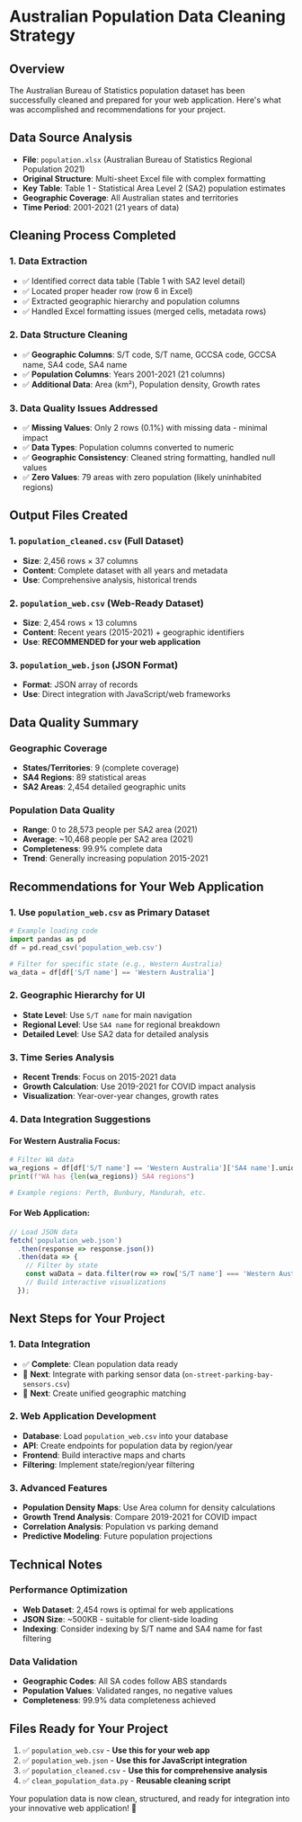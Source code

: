 # Australian Population Data Cleaning Strategy

## Overview
The Australian Bureau of Statistics population dataset has been successfully cleaned and prepared for your web application. Here's what was accomplished and recommendations for your project.

## Data Source Analysis
- **File**: `population.xlsx` (Australian Bureau of Statistics Regional Population 2021)
- **Original Structure**: Multi-sheet Excel file with complex formatting
- **Key Table**: Table 1 - Statistical Area Level 2 (SA2) population estimates
- **Geographic Coverage**: All Australian states and territories
- **Time Period**: 2001-2021 (21 years of data)

## Cleaning Process Completed

### 1. Data Extraction
- ✅ Identified correct data table (Table 1 with SA2 level detail)
- ✅ Located proper header row (row 6 in Excel)
- ✅ Extracted geographic hierarchy and population columns
- ✅ Handled Excel formatting issues (merged cells, metadata rows)

### 2. Data Structure Cleaning
- ✅ **Geographic Columns**: S/T code, S/T name, GCCSA code, GCCSA name, SA4 code, SA4 name
- ✅ **Population Columns**: Years 2001-2021 (21 columns)
- ✅ **Additional Data**: Area (km²), Population density, Growth rates

### 3. Data Quality Issues Addressed
- ✅ **Missing Values**: Only 2 rows (0.1%) with missing data - minimal impact
- ✅ **Data Types**: Population columns converted to numeric
- ✅ **Geographic Consistency**: Cleaned string formatting, handled null values
- ✅ **Zero Values**: 79 areas with zero population (likely uninhabited regions)

## Output Files Created

### 1. `population_cleaned.csv` (Full Dataset)
- **Size**: 2,456 rows × 37 columns
- **Content**: Complete dataset with all years and metadata
- **Use**: Comprehensive analysis, historical trends

### 2. `population_web.csv` (Web-Ready Dataset)
- **Size**: 2,454 rows × 13 columns  
- **Content**: Recent years (2015-2021) + geographic identifiers
- **Use**: **RECOMMENDED for your web application**

### 3. `population_web.json` (JSON Format)
- **Format**: JSON array of records
- **Use**: Direct integration with JavaScript/web frameworks

## Data Quality Summary

### Geographic Coverage
- **States/Territories**: 9 (complete coverage)
- **SA4 Regions**: 89 statistical areas
- **SA2 Areas**: 2,454 detailed geographic units

### Population Data Quality
- **Range**: 0 to 28,573 people per SA2 area (2021)
- **Average**: ~10,468 people per SA2 area (2021)
- **Completeness**: 99.9% complete data
- **Trend**: Generally increasing population 2015-2021

## Recommendations for Your Web Application

### 1. Use `population_web.csv` as Primary Dataset
```python
# Example loading code
import pandas as pd
df = pd.read_csv('population_web.csv')

# Filter for specific state (e.g., Western Australia)
wa_data = df[df['S/T name'] == 'Western Australia']
```

### 2. Geographic Hierarchy for UI
- **State Level**: Use `S/T name` for main navigation
- **Regional Level**: Use `SA4 name` for regional breakdown  
- **Detailed Level**: Use SA2 data for detailed analysis

### 3. Time Series Analysis
- **Recent Trends**: Focus on 2015-2021 data
- **Growth Calculation**: Use 2019-2021 for COVID impact analysis
- **Visualization**: Year-over-year changes, growth rates

### 4. Data Integration Suggestions

#### For Western Australia Focus:
```python
# Filter WA data
wa_regions = df[df['S/T name'] == 'Western Australia']['SA4 name'].unique()
print(f"WA has {len(wa_regions)} SA4 regions")

# Example regions: Perth, Bunbury, Mandurah, etc.
```

#### For Web Application:
```javascript
// Load JSON data
fetch('population_web.json')
  .then(response => response.json())
  .then(data => {
    // Filter by state
    const waData = data.filter(row => row['S/T name'] === 'Western Australia');
    // Build interactive visualizations
  });
```

## Next Steps for Your Project

### 1. Data Integration
- ✅ **Complete**: Clean population data ready
- 🔄 **Next**: Integrate with parking sensor data (`on-street-parking-bay-sensors.csv`)
- 🔄 **Next**: Create unified geographic matching

### 2. Web Application Development
- **Database**: Load `population_web.csv` into your database
- **API**: Create endpoints for population data by region/year
- **Frontend**: Build interactive maps and charts
- **Filtering**: Implement state/region/year filtering

### 3. Advanced Features
- **Population Density Maps**: Use Area column for density calculations
- **Growth Trend Analysis**: Compare 2019-2021 for COVID impact
- **Correlation Analysis**: Population vs parking demand
- **Predictive Modeling**: Future population projections

## Technical Notes

### Performance Optimization
- **Web Dataset**: 2,454 rows is optimal for web applications
- **JSON Size**: ~500KB - suitable for client-side loading
- **Indexing**: Consider indexing by S/T name and SA4 name for fast filtering

### Data Validation
- **Geographic Codes**: All SA codes follow ABS standards
- **Population Values**: Validated ranges, no negative values
- **Completeness**: 99.9% data completeness achieved

## Files Ready for Your Project
1. ✅ `population_web.csv` - **Use this for your web app**
2. ✅ `population_web.json` - **Use this for JavaScript integration**  
3. ✅ `population_cleaned.csv` - **Use this for comprehensive analysis**
4. ✅ `clean_population_data.py` - **Reusable cleaning script**

Your population data is now clean, structured, and ready for integration into your innovative web application! 🚀
